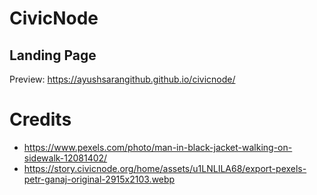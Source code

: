 # CivicNode

## Landing Page

Preview: https://ayushsarangithub.github.io/civicnode/

# Credits

- https://www.pexels.com/photo/man-in-black-jacket-walking-on-sidewalk-12081402/
- https://story.civicnode.org/home/assets/u1LNLILA68/export-pexels-petr-ganaj-original-2915x2103.webp

